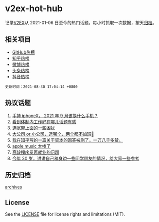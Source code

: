 # v2ex-hot-hub

 记录[V2EX](https://www.v2ex.com/)从 2021-01-06 日至今的热门话题。每小时抓取一次数据，按天[归档](archives)。
 
 ## 相关项目

- [GitHub热榜](https://github.com/snaildev/github-hot-hub)
- [知乎热榜](https://github.com/snaildev/zhihu-hot-hub)
- [微博热榜](https://github.com/snaildev/weibo-hot-hub)
- [头条热榜](https://github.com/snaildev/toutiao-hot-hub)
- [抖音热榜](https://github.com/snaildev/douyin-hot-hub)


 `更新时间：2021-08-30 17:04:14 +0800`

## 热议话题

1. [手持 iphoneX， 2021 年 9 月该换什么手机？](https://www.v2ex.com/t/798768)
1. [看到体制内工作好在哪儿话题有感](https://www.v2ex.com/t/798726)
1. [选宽带上面的一些困扰](https://www.v2ex.com/t/798675)
1. [大公司 or 小公司，选哪个，两个都不加班🤣](https://www.v2ex.com/t/798789)
1. [我在知乎写的一篇关于资本的回答被删了，一万八千多赞。](https://www.v2ex.com/t/798772)
1. [apple music 太棒了](https://www.v2ex.com/t/798790)
1. [高龄程序员再就业的问题](https://www.v2ex.com/t/798728)
1. [今年 30 岁，讲讲自己和身边一些同学朋友的情况，给大家一些参考](https://www.v2ex.com/t/798851)

## 历史归档

[archives](archives)

## License

See the [LICENSE](LICENSE) file for license rights and limitations (MIT).
